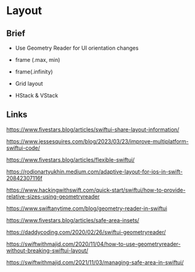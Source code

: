   

  

# Layout



  
## Brief 

- Use Geometry Reader for UI orientation changes

- frame (.max, min)

- frame(.infinity)

- Grid layout

- HStack & VStack

  

  

## Links

https://www.fivestars.blog/articles/swiftui-share-layout-information/

https://www.jessesquires.com/blog/2023/03/23/improve-multiplatform-swiftui-code/

https://www.fivestars.blog/articles/flexible-swiftui/

https://rodionartyukhin.medium.com/adaptive-layout-for-ios-in-swift-20842307116f

https://www.hackingwithswift.com/quick-start/swiftui/how-to-provide-relative-sizes-using-geometryreader

https://www.swiftanytime.com/blog/geometry-reader-in-swiftui

https://www.fivestars.blog/articles/safe-area-insets/

https://daddycoding.com/2020/02/26/swiftui-geometryreader/

https://swiftwithmajid.com/2020/11/04/how-to-use-geometryreader-without-breaking-swiftui-layout/

https://swiftwithmajid.com/2021/11/03/managing-safe-area-in-swiftui/